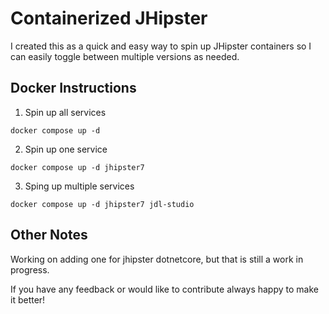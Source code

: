 # Containerized JHipster 

I created this as a quick and easy way to spin up JHipster containers so I can easily toggle between multiple versions as needed.

## Docker Instructions

1. Spin up all services
  ```
  docker compose up -d
  ```
  
2. Spin up one service
  ```
  docker compose up -d jhipster7
  ```
  
3. Sping up multiple services
  ```
  docker compose up -d jhipster7 jdl-studio
  ```
  
## Other Notes

Working on adding one for jhipster dotnetcore, but that is still a work in progress.

If you have any feedback or would like to contribute always happy to make it better!
